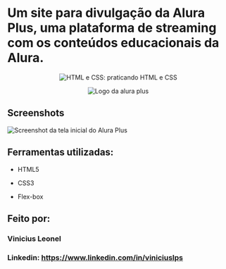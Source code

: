 # Um site para divulgação da Alura Plus, uma plataforma de streaming com os conteúdos educacionais da Alura.
<p align="center"> <img src="https://imgur.com/BASzVop.png" alt="HTML e CSS: praticando HTML e CSS"> </p>

<p align="center"> <img src="https://github.com/MonicaHillman/aluraplus/blob/aula04/img/Logo.png?raw=true" alt="Logo da alura plus"> </p>

## Screenshots
![Screenshot da tela inicial do Alura Plus](https://imgur.com/nKUf7MK.png)

<!-- ## Link do projeto: https://aluraplus-omega-six.vercel.app/ -->

## Ferramentas utilizadas:

* HTML5

* CSS3

* Flex-box

## Feito por:

### Vinicius Leonel

### Linkedin: https://www.linkedin.com/in/viniciuslps
